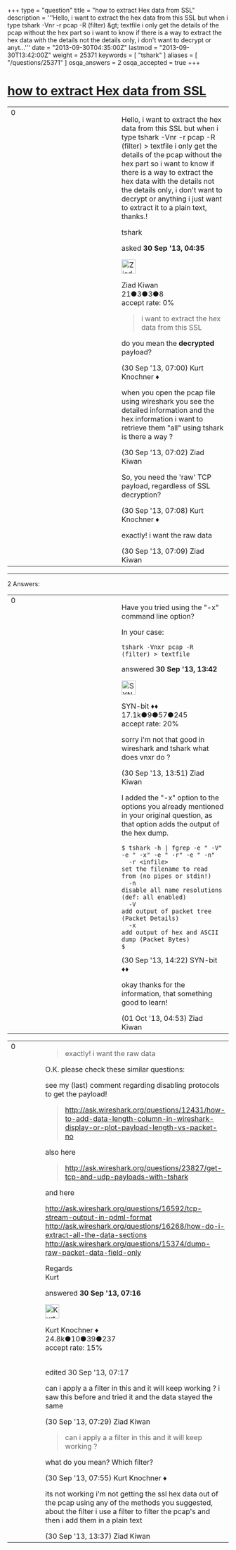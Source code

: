 +++
type = "question"
title = "how to extract Hex data from SSL"
description = '''Hello, i want to extract the hex data from this SSL but when i type tshark -Vnr -r pcap -R (filter) &amp;gt; textfile i only get the details of the pcap without the hex part so i want to know if there is a way to extract the hex data with the details not the details only, i don&#x27;t want to decrypt or anyt...'''
date = "2013-09-30T04:35:00Z"
lastmod = "2013-09-30T13:42:00Z"
weight = 25371
keywords = [ "tshark" ]
aliases = [ "/questions/25371" ]
osqa_answers = 2
osqa_accepted = true
+++

<div class="headNormal">

# [how to extract Hex data from SSL](/questions/25371/how-to-extract-hex-data-from-ssl)

</div>

<div id="main-body">

<div id="askform">

<table id="question-table" style="width:100%;"><colgroup><col style="width: 50%" /><col style="width: 50%" /></colgroup><tbody><tr class="odd"><td style="width: 30px; vertical-align: top"><div class="vote-buttons"><div id="post-25371-score" class="post-score" title="current number of votes">0</div><div id="favorite-count" class="favorite-count"></div></div></td><td><div id="item-right"><div class="question-body"><p>Hello, i want to extract the hex data from this SSL but when i type tshark -Vnr -r pcap -R (filter) &gt; textfile i only get the details of the pcap without the hex part so i want to know if there is a way to extract the hex data with the details not the details only, i don't want to decrypt or anything i just want to extract it to a plain text, thanks.!</p></div><div id="question-tags" class="tags-container tags">tshark</div><div id="question-controls" class="post-controls"></div><div class="post-update-info-container"><div class="post-update-info post-update-info-user"><p>asked <strong>30 Sep '13, 04:35</strong></p><img src="https://secure.gravatar.com/avatar/27e19b1f6c0b00e4469bfa2fba760e79?s=32&amp;d=identicon&amp;r=g" class="gravatar" width="32" height="32" alt="Ziad%20Kiwan&#39;s gravatar image" /><p>Ziad Kiwan<br />
<span class="score" title="21 reputation points">21</span><span title="3 badges"><span class="badge1">●</span><span class="badgecount">3</span></span><span title="3 badges"><span class="silver">●</span><span class="badgecount">3</span></span><span title="8 badges"><span class="bronze">●</span><span class="badgecount">8</span></span><br />
<span class="accept_rate" title="Rate of the user&#39;s accepted answers">accept rate:</span> <span title="Ziad Kiwan has no accepted answers">0%</span></p></div></div><div id="comments-container-25371" class="comments-container"><span id="25375"></span><div id="comment-25375" class="comment"><div id="post-25375-score" class="comment-score"></div><div class="comment-text"><blockquote><p>i want to extract the hex data from this SSL</p></blockquote><p>do you mean the <strong>decrypted</strong> payload?</p></div><div id="comment-25375-info" class="comment-info"><span class="comment-age">(30 Sep '13, 07:00)</span> Kurt Knochner ♦</div></div><span id="25376"></span><div id="comment-25376" class="comment"><div id="post-25376-score" class="comment-score"></div><div class="comment-text"><p>when you open the pcap file using wireshark you see the detailed information and the hex information i want to retrieve them "all" using tshark is there a way ?</p></div><div id="comment-25376-info" class="comment-info"><span class="comment-age">(30 Sep '13, 07:02)</span> Ziad Kiwan</div></div><span id="25378"></span><div id="comment-25378" class="comment"><div id="post-25378-score" class="comment-score"></div><div class="comment-text"><p>So, you need the 'raw' TCP payload, regardless of SSL decryption?</p></div><div id="comment-25378-info" class="comment-info"><span class="comment-age">(30 Sep '13, 07:08)</span> Kurt Knochner ♦</div></div><span id="25379"></span><div id="comment-25379" class="comment"><div id="post-25379-score" class="comment-score"></div><div class="comment-text"><p>exactly! i want the raw data</p></div><div id="comment-25379-info" class="comment-info"><span class="comment-age">(30 Sep '13, 07:09)</span> Ziad Kiwan</div></div></div><div id="comment-tools-25371" class="comment-tools"></div><div class="clear"></div><div id="comment-25371-form-container" class="comment-form-container"></div><div class="clear"></div></div></td></tr></tbody></table>

------------------------------------------------------------------------

<div class="tabBar">

<span id="sort-top"></span>

<div class="headQuestions">

2 Answers:

</div>

</div>

<span id="25415"></span>

<div id="answer-container-25415" class="answer accepted-answer">

<table style="width:100%;"><colgroup><col style="width: 50%" /><col style="width: 50%" /></colgroup><tbody><tr class="odd"><td style="width: 30px; vertical-align: top"><div class="vote-buttons"><div id="post-25415-score" class="post-score" title="current number of votes">0</div></div></td><td><div class="item-right"><div class="answer-body"><p>Have you tried using the "-x" command line option?</p><p>In your case:</p><pre><code>tshark -Vnxr pcap -R (filter) &gt; textfile</code></pre></div><div class="answer-controls post-controls"></div><div class="post-update-info-container"><div class="post-update-info post-update-info-user"><p>answered <strong>30 Sep '13, 13:42</strong></p><img src="https://secure.gravatar.com/avatar/7901a94d8fdd1f9f47cda9a32fcfa177?s=32&amp;d=identicon&amp;r=g" class="gravatar" width="32" height="32" alt="SYN-bit&#39;s gravatar image" /><p>SYN-bit ♦♦<br />
<span class="score" title="17094 reputation points"><span>17.1k</span></span><span title="9 badges"><span class="badge1">●</span><span class="badgecount">9</span></span><span title="57 badges"><span class="silver">●</span><span class="badgecount">57</span></span><span title="245 badges"><span class="bronze">●</span><span class="badgecount">245</span></span><br />
<span class="accept_rate" title="Rate of the user&#39;s accepted answers">accept rate:</span> <span title="SYN-bit has 174 accepted answers">20%</span></p></div></div><div id="comments-container-25415" class="comments-container"><span id="25417"></span><div id="comment-25417" class="comment"><div id="post-25417-score" class="comment-score"></div><div class="comment-text"><p>sorry i'm not that good in wireshark and tshark what does vnxr do ?</p></div><div id="comment-25417-info" class="comment-info"><span class="comment-age">(30 Sep '13, 13:51)</span> Ziad Kiwan</div></div><span id="25418"></span><div id="comment-25418" class="comment"><div id="post-25418-score" class="comment-score"></div><div class="comment-text"><p>I added the "-x" option to the options you already mentioned in your original question, as that option adds the output of the hex dump.</p><pre><code>$ tshark -h | fgrep -e &quot; -V&quot; -e &quot; -x&quot; -e &quot; -r&quot; -e &quot; -n&quot;
  -r &lt;infile&gt;              set the filename to read from (no pipes or stdin!)
  -n                       disable all name resolutions (def: all enabled)
  -V                       add output of packet tree        (Packet Details)
  -x                       add output of hex and ASCII dump (Packet Bytes)
$</code></pre></div><div id="comment-25418-info" class="comment-info"><span class="comment-age">(30 Sep '13, 14:22)</span> SYN-bit ♦♦</div></div><span id="25464"></span><div id="comment-25464" class="comment"><div id="post-25464-score" class="comment-score"></div><div class="comment-text"><p>okay thanks for the information, that something good to learn!</p></div><div id="comment-25464-info" class="comment-info"><span class="comment-age">(01 Oct '13, 04:53)</span> Ziad Kiwan</div></div></div><div id="comment-tools-25415" class="comment-tools"></div><div class="clear"></div><div id="comment-25415-form-container" class="comment-form-container"></div><div class="clear"></div></div></td></tr></tbody></table>

</div>

<span id="25380"></span>

<div id="answer-container-25380" class="answer">

<table style="width:100%;"><colgroup><col style="width: 50%" /><col style="width: 50%" /></colgroup><tbody><tr class="odd"><td style="width: 30px; vertical-align: top"><div class="vote-buttons"><div id="post-25380-score" class="post-score" title="current number of votes">0</div></div></td><td><div class="item-right"><div class="answer-body"><blockquote><p>exactly! i want the raw data</p></blockquote><p>O.K. please check these similar questions:</p><p>see my (last) comment regarding disabling protocols to get the payload!</p><blockquote><p><a href="http://ask.wireshark.org/questions/12431/how-to-add-data-length-column-in-wireshark-display-or-plot-payload-length-vs-packet-no">http://ask.wireshark.org/questions/12431/how-to-add-data-length-column-in-wireshark-display-or-plot-payload-length-vs-packet-no</a><br />
</p></blockquote><p>also here</p><blockquote><p><a href="http://ask.wireshark.org/questions/23827/get-tcp-and-udp-payloads-with-tshark">http://ask.wireshark.org/questions/23827/get-tcp-and-udp-payloads-with-tshark</a><br />
</p></blockquote><p>and here</p><p><a href="http://ask.wireshark.org/questions/16592/tcp-stream-output-in-pdml-format">http://ask.wireshark.org/questions/16592/tcp-stream-output-in-pdml-format</a><br />
<a href="http://ask.wireshark.org/questions/16268/how-do-i-extract-all-the-data-sections">http://ask.wireshark.org/questions/16268/how-do-i-extract-all-the-data-sections</a><br />
<a href="http://ask.wireshark.org/questions/15374/dump-raw-packet-data-field-only">http://ask.wireshark.org/questions/15374/dump-raw-packet-data-field-only</a><br />
</p><p>Regards<br />
Kurt</p></div><div class="answer-controls post-controls"></div><div class="post-update-info-container"><div class="post-update-info post-update-info-user"><p>answered <strong>30 Sep '13, 07:16</strong></p><img src="https://secure.gravatar.com/avatar/23b7bf5b13bc2c98b2e8aa9869ca5d75?s=32&amp;d=identicon&amp;r=g" class="gravatar" width="32" height="32" alt="Kurt%20Knochner&#39;s gravatar image" /><p>Kurt Knochner ♦<br />
<span class="score" title="24767 reputation points"><span>24.8k</span></span><span title="10 badges"><span class="badge1">●</span><span class="badgecount">10</span></span><span title="39 badges"><span class="silver">●</span><span class="badgecount">39</span></span><span title="237 badges"><span class="bronze">●</span><span class="badgecount">237</span></span><br />
<span class="accept_rate" title="Rate of the user&#39;s accepted answers">accept rate:</span> <span title="Kurt Knochner has 344 accepted answers">15%</span> </br></br></p></div><div class="post-update-info post-update-info-edited"><p>edited 30 Sep '13, 07:17</p></div></div><div id="comments-container-25380" class="comments-container"><span id="25383"></span><div id="comment-25383" class="comment"><div id="post-25383-score" class="comment-score"></div><div class="comment-text"><p>can i apply a a filter in this and it will keep working ? i saw this before and tried it and the data stayed the same</p></div><div id="comment-25383-info" class="comment-info"><span class="comment-age">(30 Sep '13, 07:29)</span> Ziad Kiwan</div></div><span id="25385"></span><div id="comment-25385" class="comment"><div id="post-25385-score" class="comment-score"></div><div class="comment-text"><blockquote><p>can i apply a a filter in this and it will keep working ?</p></blockquote><p>what do you mean? Which filter?</p></div><div id="comment-25385-info" class="comment-info"><span class="comment-age">(30 Sep '13, 07:55)</span> Kurt Knochner ♦</div></div><span id="25413"></span><div id="comment-25413" class="comment"><div id="post-25413-score" class="comment-score"></div><div class="comment-text"><p>its not working i'm not getting the ssl hex data out of the pcap using any of the methods you suggested, about the filter i use a filter to filter the pcap's and then i add them in a plain text</p></div><div id="comment-25413-info" class="comment-info"><span class="comment-age">(30 Sep '13, 13:37)</span> Ziad Kiwan</div></div></div><div id="comment-tools-25380" class="comment-tools"></div><div class="clear"></div><div id="comment-25380-form-container" class="comment-form-container"></div><div class="clear"></div></div></td></tr></tbody></table>

</div>

<div class="paginator-container-left">

</div>

</div>

</div>

